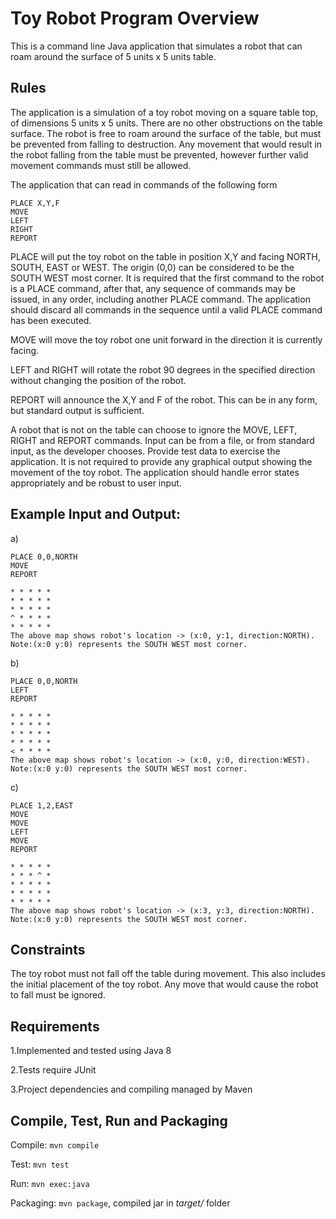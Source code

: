 # Toy Robot Program Overview

This is a command line Java application that simulates a robot that can roam around the surface of 5 units x 5 units table.

## Rules

The application is a simulation of a toy robot moving on a square table top, of dimensions 5 units x 5 units. There are no other obstructions on the table surface. The robot is free to roam around the surface of the table, but must be prevented from falling to destruction.  Any movement that would result in the robot falling from the table must be prevented, however further valid movement commands must still be allowed.
 
The application that can read in commands of the following form

    PLACE X,Y,F
    MOVE
    LEFT
    RIGHT
    REPORT

PLACE will put the toy robot on the table in position X,Y and facing NORTH, SOUTH, EAST or WEST.  The origin (0,0) can be considered to be the SOUTH WEST most corner. It is required that the first command to the robot is a PLACE command, after that, any sequence of commands may be issued, in any order, including another PLACE command.  The application should discard all commands in the sequence until a valid PLACE command has been executed.

MOVE will move the toy robot one unit forward in the direction it is currently facing.

LEFT and RIGHT will rotate the robot 90 degrees in the specified direction without changing the position of the robot.

REPORT will announce the X,Y and F of the robot.  This can be in any form, but standard output is sufficient.

A robot that is not on the table can choose to ignore the MOVE, LEFT, RIGHT and REPORT commands.
Input can be from a file, or from standard input, as the developer chooses.
Provide test data to exercise the application.
It is not required to provide any graphical output showing the movement of the toy robot.
The application should handle error states appropriately and be robust to user input.


## Example Input and Output:
    
a)

	PLACE 0,0,NORTH
    MOVE
    REPORT

	* * * * *
	* * * * *
	* * * * *
	^ * * * *
	* * * * *
    The above map shows robot's location -> (x:0, y:1, direction:NORTH). Note:(x:0 y:0) represents the SOUTH WEST most corner.

b)

	PLACE 0,0,NORTH
	LEFT
	REPORT

	* * * * *
	* * * * *
	* * * * *
	* * * * *
	< * * * *
    The above map shows robot's location -> (x:0, y:0, direction:WEST). Note:(x:0 y:0) represents the SOUTH WEST most corner.
	
	

c)

	PLACE 1,2,EAST
	MOVE
	MOVE
	LEFT
	MOVE
	REPORT

	* * * * *
	* * * ^ *
	* * * * *
	* * * * *
	* * * * *
    The above map shows robot's location -> (x:3, y:3, direction:NORTH). Note:(x:0 y:0) represents the SOUTH WEST most corner.

	

## Constraints

The toy robot must not fall off the table during movement.  This also includes the initial placement of the toy robot.  Any move that would cause the robot to fall must be ignored.

## Requirements

1.Implemented and tested using Java 8

2.Tests require JUnit

3.Project dependencies and compiling managed by Maven


## Compile, Test, Run and Packaging

Compile: `mvn compile`

Test: `mvn test`

Run: `mvn exec:java`

Packaging: `mvn package`, compiled jar in *target/* folder




